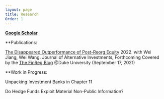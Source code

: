 ```yaml
---
layout: page
title: Research
Order: 1
---
```



**[Google Scholar](https://papers.ssrn.com/sol3/cf_dev/AbsByAuth.cfm?per_id=4747102)**

**Publications:

[The Disappeared Outperformance of Post-Reorg Equity](https://papers.ssrn.com/sol3/papers.cfm?abstract_id=3906039) 2022.
with Wei Jiang, Wei Wang. 
Journal of Alternative Investments, Forthcoming
Covered by the [The FinReg Blog](https://sites.law.duke.edu/thefinregblog/2021/09/17/has-post-reorg-equity-outperformed-in-the-last-three-decades/) @Duke University (September 17, 2021)


**Work in Progress:

Unpacking Investment Banks in Chapter 11

Do Hedge Funds Exploit Material Non-Public Information?

